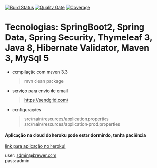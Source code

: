 [![Build Status](https://travis-ci.org/rfaguiar/spring-mvc-brewer.svg?branch=master)](https://travis-ci.org/rfaguiar/spring-mvc-brewer) [![Quality Gate](https://sonarcloud.io/api/project_badges/measure?project=com.brewer%3Abrewer&metric=alert_status)](https://sonarcloud.io/dashboard?id=com.brewer%3Abrewer) [![Coverage](https://sonarcloud.io/api/project_badges/measure?project=com.brewer%3Abrewer&metric=coverage)](https://sonarcloud.io/component_measures?id=com.brewer%3Abrewer&metric=coverage)  

# Tecnologias: SpringBoot2, Spring Data, Spring Security, Thymeleaf 3, Java 8, Hibernate Validator, Maven 3, MySql 5

* compilação com maven 3.3  
    > mvn clean package
* serviço para envio de email
    > https://sendgrid.com/  
* configurações
    > src/main/resources/application.properties
    > src/main/resources/application-prod.properties

#### Aplicação na cloud do heroku pode estar dormindo, tenha paciência  
    
[link para aplicação no heroku!](https://brewer-springboot-app1.herokuapp.com/)
    
user: admin@brewer.com  
pass: admin  
